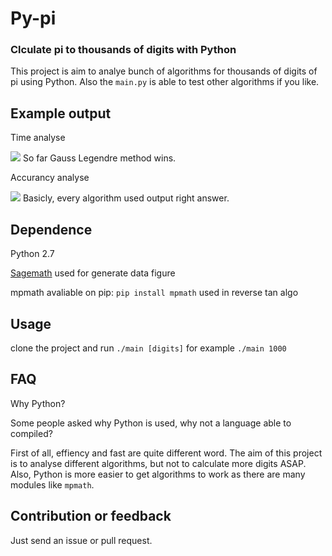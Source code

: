# Py-pi
### Clculate pi to thousands of digits with Python
This project is aim to analye bunch of algorithms for thousands of digits of pi using Python. Also the `main.py` is able to test other algorithms if you like.

## Example output
Time analyse

<img src="https://cdn.rawgit.com/Page-David/PiPy/13d96001/time.svg"/>
So far Gauss Legendre method wins.

Accurancy analyse

<img src="https://cdn.rawgit.com/Page-David/PiPy/13d96001/accurancy.svg"/>
Basicly, every algorithm used output right answer.

## Dependence
Python 2.7

[Sagemath](www.sagemath.org) used for generate data figure

mpmath avaliable on pip: `pip install mpmath` used in reverse tan algo

## Usage
clone the project and run `./main [digits]` for example `./main 1000`

## FAQ
Why Python?

Some people asked why Python is used, why not a language able to compiled?

First of all, effiency and fast are quite different word. The aim of this project is to analyse different algorithms, but not to calculate more digits ASAP. Also, Python is more easier to get algorithms to work as there are many modules like `mpmath`.

## Contribution or feedback
Just send an issue or pull request.

